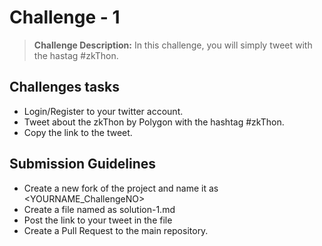 # Challenge - 1


> **Challenge Description:** In this challenge, you will simply tweet with the hastag #zkThon. 

## Challenges tasks

- Login/Register to your twitter account.
- Tweet about the zkThon by Polygon with the hashtag #zkThon.
- Copy the link to the tweet.

## Submission Guidelines

- Create a new fork of the project and name it as <YOURNAME_ChallengeNO>
- Create a file named as solution-1.md
- Post the link to your tweet in the file
- Create a Pull Request to the main repository.
